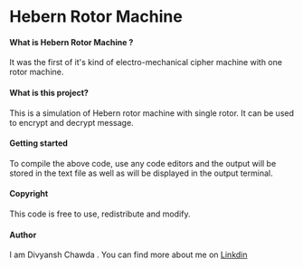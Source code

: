 # Hebern Rotor Machine

#### What is Hebern Rotor Machine ?
 It was the first of it's kind of electro-mechanical cipher machine with one rotor machine.
 
#### What is this project?
This is a simulation of Hebern rotor machine with single rotor. It can be used to encrypt and decrypt message.  
#### Getting started
To compile the above code, use any code editors and the output will be stored in the text file as well as will be displayed in the output terminal. 
#### Copyright
This code is free to use, redistribute and modify.

#### Author
  I am Divyansh Chawda . You can find more about me on [ Linkdin ](https://www.linkedin.com/in/divyansh-chawda-224836198/ )
  
  
 
